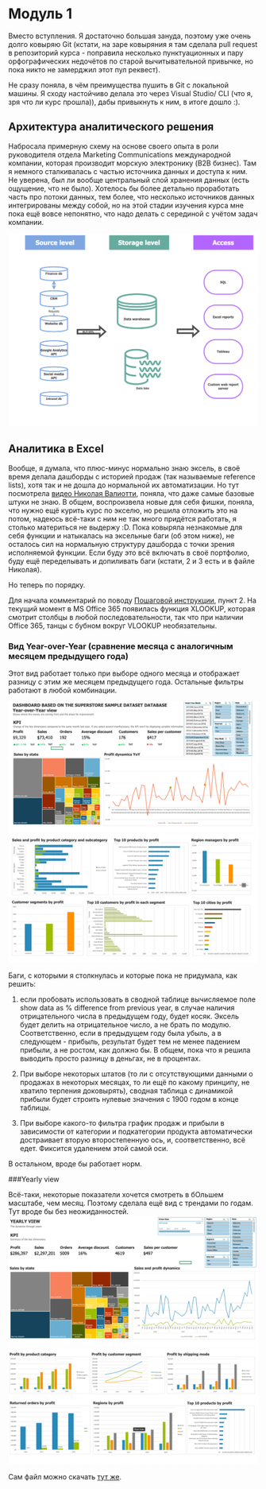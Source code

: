 # Модуль 1

Вместо вступления. Я достаточно большая зануда, поэтому уже очень долго ковыряю Git (кстати, на заре ковыряния я там сделала pull request в репозиторий курса - поправила несколько пунктуационных и пару орфографических недочётов по старой вычитывательной привычке, но пока никто не замерджил этот пул реквест). 

Не сразу поняла, в чём преимущества пушить в Git с локальной машины. Я сходу настойчиво делала это через Visual Studio/ CLI (что я, зря что ли курс прошла)), дабы привыкнуть к ним, в итоге дошло :).

## Архитектура аналитического решения

Набросала примерную схему на основе своего опыта в роли руководителя отдела Marketing Communications международной компании, которая производит морскую электронику (B2B бизнес). Там я немного сталкивалась с частью источника данных и доступа к ним. Не уверена, был ли вообще центральный слой хранения данных (есть ощущение, что не было). Хотелось бы более детально проработать часть про потоки данных, тем более, что несколько источников данных интегрированы между собой, но на этой стадии изучения курса мне пока ещё вовсе непонятно, что надо делать с серединой с учётом задач компании. 

![Архитектура аналитического решения](DataMindmap.drawio.png)

## Аналитика в Excel

Вообще, я думала, что плюс-минус нормально знаю эксель, в своё время делала дашборды с историей продаж (так называемые reference lists), хотя так и не дошла до нормальной их автоматизации. Но тут посмотрела [видео Николая Валиотти](https://www.youtube.com/watch?v=rxu8jmsvw98&feature=youtu.be), поняла, что даже самые базовые штуки не знаю. В общем, воспроизвела новые для себя фишки, поняла, что нужно ещё курить курс по экселю, но решила отложить это на потом, надеюсь всё-таки с ним не так много придётся работать, я столько материться не выдержу :D. Пока ковыряла незнакомые для себя функции и натыкалась на эксельные баги (об этом ниже), не осталось сил на нормальную структуру дашборда с точки зрения исполняемой функции. Если буду это всё включать в своё портфолио, буду ещё переделывать и допиливать баги (кстати, 2 и 3 есть и в файле Николая). 

Но теперь по порядку.

Для начала комментарий по поводу [Пошаговой инструкции](https://github.com/Data-Learn/data-engineering/blob/master/DE-101%20Modules/Module01/DE%20-%20101%20Lab%201.1/build_steps_dashboard.md), пункт 2. На текущий момент в MS Office 365 появилась функция XLOOKUP, которая смотрит столбцы в любой последовательности, так что при наличии Office 365, танцы с бубном вокруг VLOOKUP необязательны. 

### Вид Year-over-Year (сравнение месяца с аналогичным месяцем предыдущего года)

Этот вид работает только при выборе одного месяца и отображает разницу с этим же месяцем предыдущего года. Остальные фильтры работают в любой комбинации.

![1 страница YoY dashboard](DashboardYoY-1.png)
![2 страница YoY dashboard](DashboardYoY-2.png)

Баги, с которыми я столкнулась и которые пока не придумала, как решить:
1. если пробовать использовать в сводной таблице вычисляемое поле show data as % difference from previous year, в случае наличия отрицательного числа в предыдущем году, будет косяк. Эксель будет делить на отрицательное число, а не брать по модулю. Соответственно, если в предыдущем году была убыль, а в следующем - прибыль, результат будет тем не менее падением прибыли, а не ростом, как должно бы.
В общем, пока что я решила выводить просто разницу в деньгах,  не в процентах. 

2. При выборе некоторых штатов (то ли с отсутствующими данными о продажах в некоторых месяцах, то ли ещё по какому принципу, не хватило терпения доковырять), сводная таблица с динамикой прибыли будет строить нулевые значения с 1900 годом в конце таблицы. 

3. При выборе какого-то фильтра график продаж и прибыли в зависимости от категории и подкатегории продукта автоматически достраивает вторую второстепенную ось, и, соответственно, всё едет. Фиксится удалением этой самой оси. 

В остальном, вроде бы работает норм. 


###Yearly view

Всё-таки, некоторые показатели хочется смотреть в бОльшем масштабе, чем месяц. Поэтому сделала ещё вид с трендами по годам. Тут вроде бы без неожиданностей.
![1 страница Yearly dashboard](DashboardYearly-1.png)
![1 страница Yearly dashboard](DashboardYearly-2.png)

Сам файл можно скачать [тут же](DashboardOR-Superstore-v7.xlsx). 
